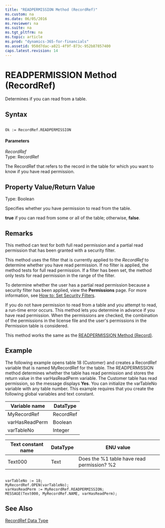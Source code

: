 ```yaml
---
title: "READPERMISSION Method (RecordRef)"
ms.custom: na
ms.date: 06/05/2016
ms.reviewer: na
ms.suite: na
ms.tgt_pltfrm: na
ms.topic: article
ms.prod: "dynamics-365-for-financials"
ms.assetid: 950d7dac-a821-4f9f-873c-952b87857400
caps.latest.revision: 14
---
```

# READPERMISSION Method (RecordRef)
Determines if you can read from a table.  
  
## Syntax  
  
```  
  
Ok := RecordRef.READPERMISSION  
```  
  
#### Parameters  
 *RecordRef*  
 Type: RecordRef  
  
 The RecordRef that refers to the record in the table for which you want to know if you have read permission.  
  
## Property Value/Return Value  
 Type: Boolean  
  
 Specifies whether you have permission to read from the table.  
  
 **true** if you can read from some or all of the table; otherwise, **false**.  
  
## Remarks  
 This method can test for both full read permission and a partial read permission that has been granted with a security filter.  
  
 This method uses the filter that is currently applied to the *RecordRef* to determine whether you have read permission. If no filter is applied, the method tests for full read permission. If a filter has been set, the method only tests for read permission in the range of the filter.  
  
 To determine whether the user has a partial read permission because a security filter has been applied, view the **Permissions** page. For more information, see [How to: Set Security Filters](How-to--Set-Security-Filters.md).  
  
 If you do not have permission to read from a table and you attempt to read, a run-time error occurs. This method lets you determine in advance if you have read permission. When the permissions are checked, the combination of the permissions in the license file and the user's permissions in the Permission table is considered.  
  
 This method works the same as the [READPERMISSION Method \(Record\)](devenv-READPERMISSION-Method-Record.md).  
  
## Example  
 The following example opens table 18 \(Customer\) and creates a RecordRef variable that is named MyRecordRef for the table. The READPERMISSION method determines whether the table has read permission and stores the return value in the varHasReadPerm variable. The Customer table has read permission, so the message displays **Yes**. You can initialize the varTableNo variable with any table number. This example requires that you create the following global variables and text constant.  
  
|Variable name|DataType|  
|-------------------|--------------|  
|MyRecordRef|RecordRef|  
|varHasReadPerm|Boolean|  
|varTableNo|Integer|  
  
|Text constant name|DataType|ENU value|  
|------------------------|--------------|---------------|  
|Text000|Text|Does the %1 table have read permission? %2|  
  
```  
  
varTableNo := 18;  
MyRecordRef.OPEN(varTableNo);  
varHasReadPerm := MyRecordRef.READPERMISSION;  
MESSAGE(Text000, MyRecordRef.NAME, varHasReadPerm);  
```  
  
## See Also  
 [RecordRef Data Type](../datatypes/devenv-RecordRef-Data-Type.md)